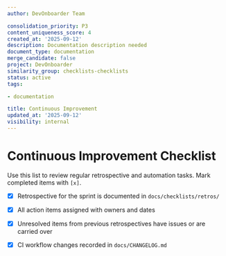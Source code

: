 ```yaml
---
author: DevOnboarder Team

consolidation_priority: P3
content_uniqueness_score: 4
created_at: '2025-09-12'
description: Documentation description needed
document_type: documentation
merge_candidate: false
project: DevOnboarder
similarity_group: checklists-checklists
status: active
tags:

- documentation

title: Continuous Improvement
updated_at: '2025-09-12'
visibility: internal
---
```


# Continuous Improvement Checklist

Use this list to review regular retrospective and automation tasks. Mark completed items with `[x]`.

- [x] Retrospective for the sprint is documented in `docs/checklists/retros/`

- [x] All action items assigned with owners and dates

- [x] Unresolved items from previous retrospectives have issues or are carried over

- [x] CI workflow changes recorded in `docs/CHANGELOG.md`
